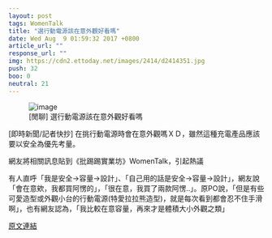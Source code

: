 ```yaml
---
layout: post
tags: WomenTalk
title: "選行動電源該在意外觀好看嗎"
date: Wed Aug  9 01:59:32 2017 +0800
article_url: ""
response_url: ""
img: https://cdn2.ettoday.net/images/2414/d2414351.jpg
push: 32
boo: 0
neutral: 21
---
```


<figure>
<img src="https://cdn2.ettoday.net/images/2414/d2414351.jpg" alt="image">
<figcaption>
[閒聊] 選行動電源該在意外觀好看嗎
</figcaption>
</figure>



[即時新聞/記者快抄] 在挑行動電源時會在意外觀嗎ＸＤ，雖然這種充電產品應該要以安全為優先考量。

網友將相關訊息貼到《批踢踢實業坊》WomenTalk，引起熱議

有人直呼「我是安全→容量→設計」、「自己用的話是安全→容量→設計」，網友說「會在意欸，我都買阿愣的」，「很在意，我買了兩款阿愣..」。原PO說，「但是有些可愛造型或外觀小台的行動電源(特愛拉拉熊造型)，就是每次看到都會忍不住手滑啊」，也有網友認為，「我比較在意容量，再來才是體積大小外觀之類」

<a href = "https://www.ptt.cc/bbs/WomenTalk/M.1502215174.A.286.html">原文連結</a>

